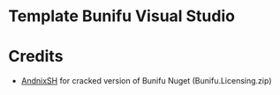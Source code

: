 # Template Bunifu Visual Studio


# Credits
- [AndnixSH](https://github.com/AndnixSH) for cracked version of Bunifu Nuget (Bunifu.Licensing.zip)
